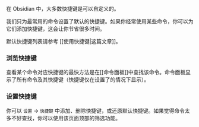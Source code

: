 在 Obsidian 中，大多数快捷键是可以自定义的。

我们只为最常用的命令设置了默认的快捷键。如果你经常使用某些命令，你可以为它们添加快捷键，这会让你节省很多时间。

默认快捷键列表请参考 [[使用快捷键|这篇文章]]。

### 浏览快捷键

查看某个命令对应快捷键的最快方法是在[[命令面板]]中查找该命令。命令面板显示了所有命令及其快捷键（快捷键仅在设置了的情况下显示）。

### 设置快捷键

你可以 `设置` → `快捷键` 中添加、删除快捷键，或还原默认快捷键。如果觉得命令太多不好查找，你可以使用该页面顶部的筛选功能。
